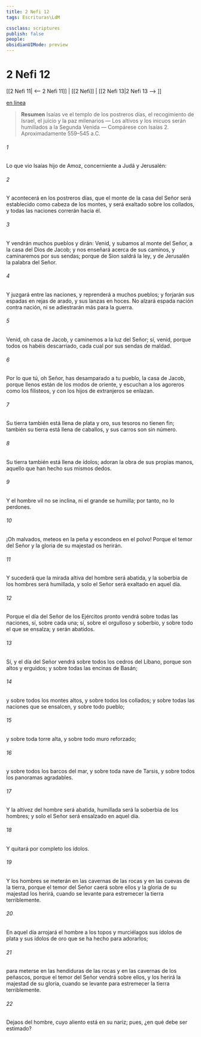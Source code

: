 ```yaml
---
title: 2 Nefi 12
tags: Escrituras\LdM

cssclass: scriptures
publish: false
people:
obsidianUIMode: preview
---
```


# 2 Nefi 12
[[2 Nefi 11| <-- 2 Nefi 11]] | [[2 Nefi]] | [[2 Nefi 13|2 Nefi 13 --> ]]

[en línea](https://churchofjesuschrist.org/study/scriptures/bofm/2-ne/12?lang=spa)

> __Resumen__
Isaías ve el templo de los postreros días, el recogimiento de Israel, el juicio y la paz milenarios — Los altivos y los inicuos serán humillados a la Segunda Venida — Compárese con Isaías 2. Aproximadamente 559–545 a.C.

###### 1 
Lo que vio Isaías hijo de Amoz, concerniente a Judá y Jerusalén:

###### 2 
Y acontecerá en los postreros días, que el monte de la casa del Señor será establecido como cabeza de los montes, y será exaltado sobre los collados, y todas las naciones correrán hacia él.

###### 3 
Y vendrán muchos pueblos y dirán: Venid, y subamos al monte del Señor, a la casa del Dios de Jacob; y nos enseñará acerca de sus caminos, y caminaremos por sus sendas; porque de Sion saldrá la ley, y de Jerusalén la palabra del Señor.

###### 4 
Y juzgará entre las naciones, y reprenderá a muchos pueblos; y forjarán sus espadas en rejas de arado, y sus lanzas en hoces. No alzará espada nación contra nación, ni se adiestrarán más para la guerra.

###### 5 
Venid, oh casa de Jacob, y caminemos a la luz del Señor; sí, venid, porque todos os habéis descarriado, cada cual por sus sendas de maldad.

###### 6 
Por lo que tú, oh Señor, has desamparado a tu pueblo, la casa de Jacob, porque llenos están de los modos de oriente, y escuchan a los agoreros como los filisteos, y con los hijos de extranjeros se enlazan.

###### 7 
Su tierra también está llena de plata y oro, sus tesoros no tienen fin; también su tierra está llena de caballos, y sus carros son sin número.

###### 8 
Su tierra también está llena de ídolos; adoran la obra de sus propias manos, aquello que han hecho sus mismos dedos.

###### 9 
Y el hombre vil no se inclina, ni el grande se humilla; por tanto, no lo perdones.

###### 10 
¡Oh malvados, meteos en la peña y escondeos en el polvo! Porque el temor del Señor y la gloria de su majestad os herirán.

###### 11 
Y sucederá que la mirada altiva del hombre será abatida, y la soberbia de los hombres será humillada, y solo el Señor será exaltado en aquel día.

###### 12 
Porque el día del Señor de los Ejércitos pronto vendrá sobre todas las naciones, sí, sobre cada una; sí, sobre el orgulloso y soberbio, y sobre todo el que se ensalza; y serán abatidos.

###### 13 
Sí, y el día del Señor vendrá sobre todos los cedros del Líbano, porque son altos y erguidos; y sobre todas las encinas de Basán;

###### 14 
y sobre todos los montes altos, y sobre todos los collados; y sobre todas las naciones que se ensalcen, y sobre todo pueblo;

###### 15 
y sobre toda torre alta, y sobre todo muro reforzado;

###### 16 
y sobre todos los barcos del mar, y sobre toda nave de Tarsis, y sobre todos los panoramas agradables.

###### 17 
Y la altivez del hombre será abatida, humillada será la soberbia de los hombres; y solo el Señor será ensalzado en aquel día.

###### 18 
Y quitará por completo los ídolos.

###### 19 
Y los hombres se meterán en las cavernas de las rocas y en las cuevas de la tierra, porque el temor del Señor caerá sobre ellos y la gloria de su majestad los herirá, cuando se levante para estremecer la tierra terriblemente.

###### 20 
En aquel día arrojará el hombre a los topos y murciélagos sus ídolos de plata y sus ídolos de oro que se ha hecho para adorarlos;

###### 21 
para meterse en las hendiduras de las rocas y en las cavernas de los peñascos, porque el temor del Señor vendrá sobre ellos, y los herirá la majestad de su gloria, cuando se levante para estremecer la tierra terriblemente.

###### 22 
Dejaos del hombre, cuyo aliento está en su nariz; pues, ¿en qué debe ser estimado?

